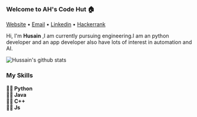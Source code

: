### Welcome to AH's Code Hut 🏠

<p >
  <a href="https://hussain-ashara.000webhostapp.com/" target="_blank">Website</a> •
  <a href="mailto:hussain.ashara123@gmail.com">Email</a> •
  <a href="https://www.linkedin.com/in/hussain-ashara-945318192/">Linkedin</a> •
  <a href="https://www.hackerrank.com/hussain_ashara11">Hackerrank</a>
</p>

Hi, I'm <b>Husain</b> ,I am currently pursuing engineering.I am an python developer and an app developer also have lots of interest in automation and AI.

![Hussain's github stats](https://github-readme-stats.vercel.app/api/?username=hussainashara&show_icons=true&title_color=ffd1dc&icon_color=79ff97&text_color=ffd1dc&bg_color=151515)

### My Skills
<b>
✍🏻 Python<br>
✍🏻 Java<br>
✍🏻 C++<br>
✍🏻 Js<br>
</b>







